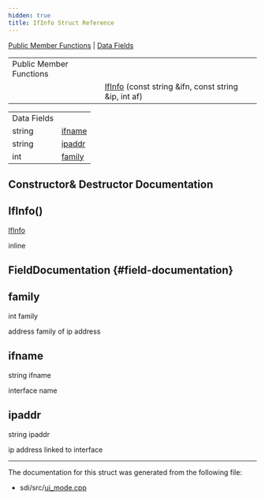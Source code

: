 ```yaml
---
hidden: true
title: IfInfo Struct Reference
---
```


[Public Member Functions](#pub-methods) \| [Data Fields](#pub-attribs)

|  |  |
|----|----|
| Public Member Functions |  |
|   | [IfInfo](#a627f75c45b1109650a55033d49a065dc) (const string &ifn, const string &ip, int af) |

|             |                                              |
|-------------|----------------------------------------------|
| Data Fields |                                              |
| string      | [ifname](#a2347a16d4f8eb8cc72cbb0212c5104f0) |
| string      | [ipaddr](#a675ed3d769fdd7cdf4ab533603dbf885) |
| int         | [family](#a4417150d9f858949bd9ea8794995ebcc) |

## Constructor& Destructor Documentation

## IfInfo() <a href="#a627f75c45b1109650a55033d49a065dc" id="a627f75c45b1109650a55033d49a065dc"></a>

<p><a href="struct_if_info.md">IfInfo</a></p>

inline

## FieldDocumentation {#field-documentation}

## family <a href="#a4417150d9f858949bd9ea8794995ebcc" id="a4417150d9f858949bd9ea8794995ebcc"></a>

<p>int family</p>

address family of ip address

## ifname <a href="#a2347a16d4f8eb8cc72cbb0212c5104f0" id="a2347a16d4f8eb8cc72cbb0212c5104f0"></a>

<p>string ifname</p>

interface name

## ipaddr <a href="#a675ed3d769fdd7cdf4ab533603dbf885" id="a675ed3d769fdd7cdf4ab533603dbf885"></a>

<p>string ipaddr</p>

ip address linked to interface

------------------------------------------------------------------------

The documentation for this struct was generated from the following file:

- sdi/src/<a href="ui__mode_8cpp.md">ui_mode.cpp</a>
